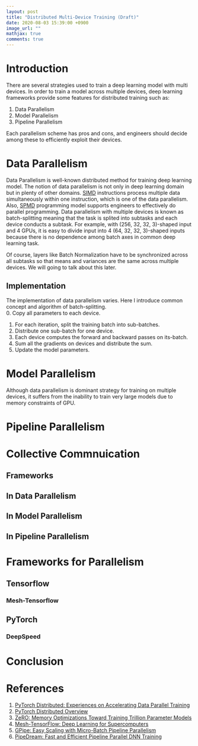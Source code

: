 ```yaml
---
layout: post
title: "Distributed Multi-Device Training (Draft)"
date: 2020-08-03 15:39:00 +0900
image_url: ""
mathjax: true
comments: true
---
```


# Introduction
There are several strategies used to train a deep learning model with multi devices. In order to train a model across multiple devices, deep learning frameworks provide some features for distributed training such as:  
1. Data Parallelism
2. Model Parallelism
3. Pipeline Parallelism

Each parallelism scheme has pros and cons, and engineers should decide among these to efficiently exploit their devices.

# Data Parallelism
Data Parallelism is well-known distributed method for training deep learning model. The notion of data parallelism is not only in deep learning domain but in plenty of other domains. [SIMD](https://en.wikipedia.org/wiki/SIMD) instructions process multiple data simultaneously within one instruction, which is one of the data parallelism. Also, [SPMD](https://en.wikipedia.org/wiki/SPMD) programming model supports engineers to effectively do parallel programming. Data parallelism with multiple devices is known as batch-splitting meaning that the task is splited into subtasks and each device conducts a subtask. For example, with (256, 32, 32, 3)-shaped input and 4 GPUs, it is easy to divide input into 4 (64, 32, 32, 3)-shaped inputs because there is no dependence among batch axes in common deep learning task. 

Of course, layers like Batch Normalization have to be synchronized across all subtasks so that means and variances are the same across multiple devices. We will going to talk about this later.

## Implementation
The implementation of data parallelism varies. Here I introduce common concept and algorithm of batch-splitting.  
0. Copy all parameters to each device.
1. For each iteration, split the training batch into sub-batches.
2. Distribute one sub-batch for one device.
3. Each device computes the forward and backward passes on its-batch.
4. Sum all the gradients on devices and distribute the sum.
5. Update the model parameters.

# Model Parallelism
Although data parallelism is dominant strategy for training on multiple devices, it suffers from the inability to train very large models due to memory constraints of GPU. 

# Pipeline Parallelism

# Collective Commnuication
## Frameworks
## In Data Parallelism
## In Model Parallelism
## In Pipeline Parallelism

# Frameworks for Parallelism
## Tensorflow
### Mesh-Tensorflow
## PyTorch
### DeepSpeed

# Conclusion

# References
1. [PyTorch Distributed: Experiences on Accelerating
Data Parallel Training](https://arxiv.org/pdf/2006.15704.pdf)
2. [PyTorch Distributed Overview](https://pytorch.org/tutorials/beginner/dist_overview.html#data-parallel-training)
3. [ZeRO: Memory Optimizations Toward Training Trillion Parameter Models](https://arxiv.org/pdf/1910.02054.pdf)
4. [Mesh-TensorFlow: Deep Learning for Supercomputers](https://arxiv.org/pdf/1811.02084.pdf)
5. [GPipe: Easy Scaling with Micro-Batch Pipeline Parallelism](https://arxiv.org/pdf/1811.06965.pdf)
6. [PipeDream: Fast and Efficient Pipeline Parallel DNN Training](https://arxiv.org/pdf/1806.03377.pdf)
